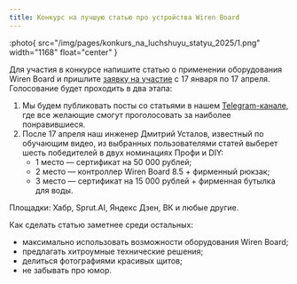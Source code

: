 ```yaml
---
title: Конкурс на лучшую статью про устройства Wiren Board
---
```


:photo{
    src="/img/pages/konkurs_na_luchshuyu_statyu_2025/1.png"
    width="1168"
    float="center"
}

Для участия в конкурсе напишите статью о применении оборудования Wiren Board и пришлите [заявку на участие](https://docs.google.com/forms/d/e/1FAIpQLSc-5XPtP3lavkQ1X8ChxqGwfLg3IpJ1Hi2DUA49VmE2limMOw/viewform) с 17 января по 17 апреля.
Голосование будет проходить в два этапа: 
1. Мы будем публиковать посты со статьями в нашем [Telegram-канале](https://t.me/wirenboard_official), где все желающие смогут проголосовать за наиболее понравившиеся. 
2. После 17 апреля наш инженер Дмитрий Усталов, известный по обучающим видео, из выбранных пользователями статей выберет шесть победителей в двух номинациях Профи и DIY:
    * 1 место — сертификат на 50 000 рублей;
    * 2 место — контроллер Wiren Board 8.5 + фирменный рюкзак;
    * 3 место — сертификат на 15 000 рублей + фирменная бутылка для воды.

Площадки: Хабр, Sprut.AI, Яндекс Дзен, ВК и любые другие.

Как сделать статью заметнее среди остальных: 
- максимально использовать возможности оборудования Wiren Board;
- предлагать хитроумные технические решения;
- делиться фотографиями красивых щитов; 
- не забывать про юмор.
